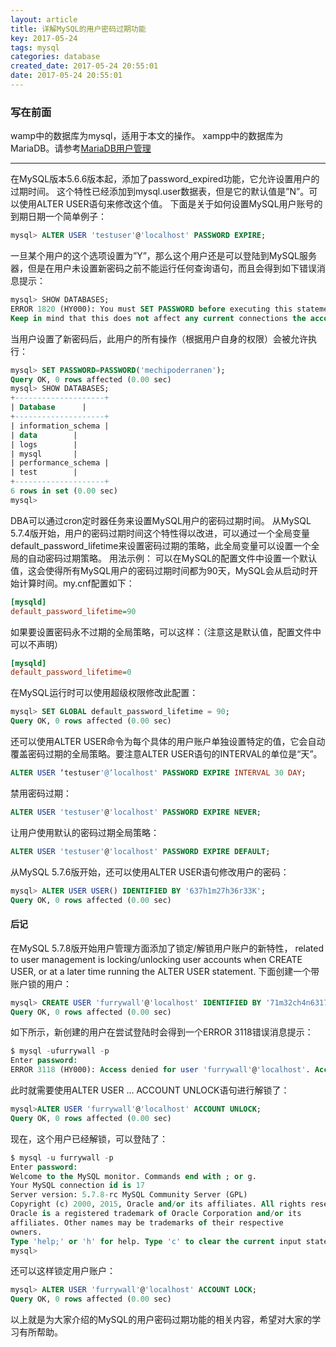 ```yaml
---
layout: article
title: 详解MySQL的用户密码过期功能
key: 2017-05-24
tags: mysql
categories: database
created_date: 2017-05-24 20:55:01
date: 2017-05-24 20:55:01
---
```


### 写在前面

wamp中的数据库为mysql，适用于本文的操作。
xampp中的数据库为MariaDB。请参考[MariaDB用户管理](/notes/mariadb-users-manage.html)

<!--more-->

---
在MySQL版本5.6.6版本起，添加了password_expired功能，它允许设置用户的过期时间。
这个特性已经添加到mysql.user数据表，但是它的默认值是”N”。可以使用ALTER USER语句来修改这个值。
下面是关于如何设置MySQL用户账号的到期日期一个简单例子：

```sql
mysql> ALTER USER 'testuser'@'localhost' PASSWORD EXPIRE;
```
一旦某个用户的这个选项设置为”Y”，那么这个用户还是可以登陆到MySQL服务器，但是在用户未设置新密码之前不能运行任何查询语句，而且会得到如下错误消息提示：

```sql
mysql> SHOW DATABASES;
ERROR 1820 (HY000): You must SET PASSWORD before executing this statement
Keep in mind that this does not affect any current connections the account has open.
```

当用户设置了新密码后，此用户的所有操作（根据用户自身的权限）会被允许执行：

```sql
mysql> SET PASSWORD=PASSWORD('mechipoderranen');
Query OK, 0 rows affected (0.00 sec)
mysql> SHOW DATABASES;
+--------------------+
| Database      |
+--------------------+
| information_schema |
| data        |
| logs        |
| mysql       |
| performance_schema |
| test        |
+--------------------+
6 rows in set (0.00 sec)
mysql>
```

DBA可以通过cron定时器任务来设置MySQL用户的密码过期时间。
从MySQL 5.7.4版开始，用户的密码过期时间这个特性得以改进，可以通过一个全局变量default_password_lifetime来设置密码过期的策略，此全局变量可以设置一个全局的自动密码过期策略。
用法示例： 
可以在MySQL的配置文件中设置一个默认值，这会使得所有MySQL用户的密码过期时间都为90天，MySQL会从启动时开始计算时间。my.cnf配置如下：

```ini
[mysqld]
default_password_lifetime=90
```

如果要设置密码永不过期的全局策略，可以这样：（注意这是默认值，配置文件中可以不声明）

```ini
[mysqld]
default_password_lifetime=0
```

在MySQL运行时可以使用超级权限修改此配置：

```sql
mysql> SET GLOBAL default_password_lifetime = 90;
Query OK, 0 rows affected (0.00 sec)
```

还可以使用ALTER USER命令为每个具体的用户账户单独设置特定的值，它会自动覆盖密码过期的全局策略。要注意ALTER USER语句的INTERVAL的单位是“天”。

```sql
ALTER USER ‘testuser'@‘localhost' PASSWORD EXPIRE INTERVAL 30 DAY;
```

禁用密码过期：

```sql
ALTER USER 'testuser'@'localhost' PASSWORD EXPIRE NEVER;
```

让用户使用默认的密码过期全局策略：

```sql
ALTER USER 'testuser'@'localhost' PASSWORD EXPIRE DEFAULT;
```

从MySQL 5.7.6版开始，还可以使用ALTER USER语句修改用户的密码：

```sql
mysql> ALTER USER USER() IDENTIFIED BY '637h1m27h36r33K';
Query OK, 0 rows affected (0.00 sec)
```

#### 后记
在MySQL 5.7.8版开始用户管理方面添加了锁定/解锁用户账户的新特性， related to user management is locking/unlocking user accounts when CREATE USER, or at a later time running the ALTER USER statement.
下面创建一个带账户锁的用户：

```sql
mysql> CREATE USER 'furrywall'@'localhost' IDENTIFIED BY '71m32ch4n6317' ACCOUNT LOCK;
Query OK, 0 rows affected (0.00 sec)
```

如下所示，新创建的用户在尝试登陆时会得到一个ERROR 3118错误消息提示：

```sql
$ mysql -ufurrywall -p
Enter password:
ERROR 3118 (HY000): Access denied for user 'furrywall'@'localhost'. Account is locked.
```

此时就需要使用ALTER USER … ACCOUNT UNLOCK语句进行解锁了：

```sql
mysql>ALTER USER 'furrywall'@'localhost' ACCOUNT UNLOCK;
Query OK, 0 rows affected (0.00 sec)
```

现在，这个用户已经解锁，可以登陆了：

```sql
$ mysql -u furrywall -p
Enter password:
Welcome to the MySQL monitor. Commands end with ; or g.
Your MySQL connection id is 17
Server version: 5.7.8-rc MySQL Community Server (GPL)
Copyright (c) 2000, 2015, Oracle and/or its affiliates. All rights reserved.
Oracle is a registered trademark of Oracle Corporation and/or its
affiliates. Other names may be trademarks of their respective
owners.
Type 'help;' or 'h' for help. Type 'c' to clear the current input statement.
mysql>
```

还可以这样锁定用户账户：

```sql
mysql> ALTER USER 'furrywall'@'localhost' ACCOUNT LOCK;
Query OK, 0 rows affected (0.00 sec)
```

以上就是为大家介绍的MySQL的用户密码过期功能的相关内容，希望对大家的学习有所帮助。